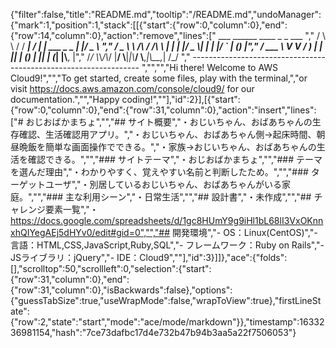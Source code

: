 {"filter":false,"title":"README.md","tooltip":"/README.md","undoManager":{"mark":1,"position":1,"stack":[[{"start":{"row":0,"column":0},"end":{"row":14,"column":0},"action":"remove","lines":["         ___        ______     ____ _                 _  ___  ","        / \\ \\      / / ___|   / ___| | ___  _   _  __| |/ _ \\ ","       / _ \\ \\ /\\ / /\\___ \\  | |   | |/ _ \\| | | |/ _` | (_) |","      / ___ \\ V  V /  ___) | | |___| | (_) | |_| | (_| |\\__, |","     /_/   \\_\\_/\\_/  |____/   \\____|_|\\___/ \\__,_|\\__,_|  /_/ "," ----------------------------------------------------------------- ","","","Hi there! Welcome to AWS Cloud9!","","To get started, create some files, play with the terminal,","or visit https://docs.aws.amazon.com/console/cloud9/ for our documentation.","","Happy coding!",""],"id":2}],[{"start":{"row":0,"column":0},"end":{"row":31,"column":0},"action":"insert","lines":["# おじおばかまちょ","","## サイト概要","・おじいちゃん、おばあちゃんの生存確認、生活確認用アプリ。","・おじいちゃん、おばあちゃん側→起床時間、朝昼晩飯を簡単な画面操作でできる。","・家族→おじいちゃん、おばあちゃんの生活を確認できる。","","### サイトテーマ","・おじおばかまちょ","","### テーマを選んだ理由","・わかりやすく、覚えやすい名前と判断したため。","","### ターゲットユーザ","・別居しているおじいちゃん、おばあちゃんがいる家庭。","","### 主な利用シーン","・日常生活","","## 設計書","・未作成","","## チャレンジ要素一覧","・https://docs.google.com/spreadsheets/d/1gc8HUmY9g9iHl1bL68lI3VxOKnnxhQIYegAEj5dHYv0/edit#gid=0","","## 開発環境","- OS：Linux(CentOS)","- 言語：HTML,CSS,JavaScript,Ruby,SQL","- フレームワーク：Ruby on Rails","- JSライブラリ：jQuery","- IDE：Cloud9",""],"id":3}]]},"ace":{"folds":[],"scrolltop":50,"scrollleft":0,"selection":{"start":{"row":31,"column":0},"end":{"row":31,"column":0},"isBackwards":false},"options":{"guessTabSize":true,"useWrapMode":false,"wrapToView":true},"firstLineState":{"row":2,"state":"start","mode":"ace/mode/markdown"}},"timestamp":1633236981154,"hash":"7ce73dafbc17d4e732b47b94b3aa5a22f7506053"}